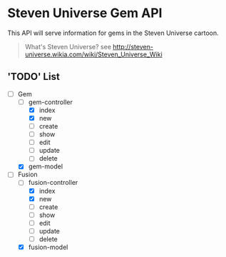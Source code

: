 # Steven Universe Gem API
This API will serve information for gems in the Steven Universe cartoon.

> What's Steven Universe?
> see http://steven-universe.wikia.com/wiki/Steven_Universe_Wiki

## 'TODO' List
- [ ] Gem
	- [ ] gem-controller
		- [X] index
		- [X] new
		- [ ] create
		- [ ] show
		- [ ] edit
		- [ ] update
		- [ ] delete
	- [X] gem-model
- [ ] Fusion
	- [ ] fusion-controller
		- [X] index
		- [X] new
		- [ ] create
		- [ ] show
		- [ ] edit
		- [ ] update
		- [ ] delete
	- [X] fusion-model